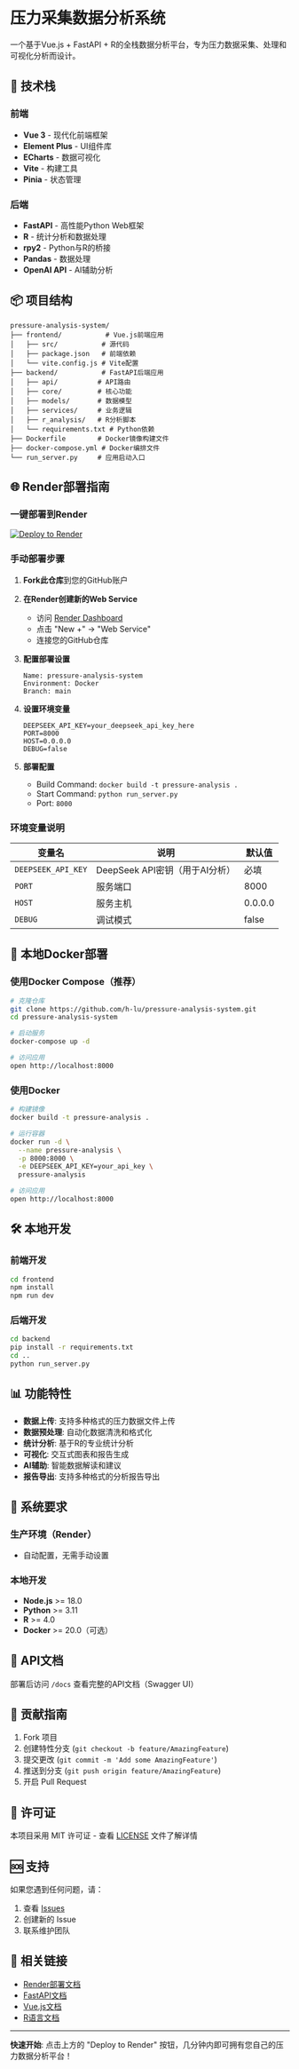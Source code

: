 # 压力采集数据分析系统

一个基于Vue.js + FastAPI + R的全栈数据分析平台，专为压力数据采集、处理和可视化分析而设计。

## 🚀 技术栈

### 前端
- **Vue 3** - 现代化前端框架
- **Element Plus** - UI组件库
- **ECharts** - 数据可视化
- **Vite** - 构建工具
- **Pinia** - 状态管理

### 后端
- **FastAPI** - 高性能Python Web框架
- **R** - 统计分析和数据处理
- **rpy2** - Python与R的桥接
- **Pandas** - 数据处理
- **OpenAI API** - AI辅助分析

## 📦 项目结构

```
pressure-analysis-system/
├── frontend/           # Vue.js前端应用
│   ├── src/           # 源代码
│   ├── package.json   # 前端依赖
│   └── vite.config.js # Vite配置
├── backend/           # FastAPI后端应用
│   ├── api/          # API路由
│   ├── core/         # 核心功能
│   ├── models/       # 数据模型
│   ├── services/     # 业务逻辑
│   ├── r_analysis/   # R分析脚本
│   └── requirements.txt # Python依赖
├── Dockerfile        # Docker镜像构建文件
├── docker-compose.yml # Docker编排文件
└── run_server.py     # 应用启动入口
```

## 🌐 Render部署指南

### 一键部署到Render

[![Deploy to Render](https://render.com/images/deploy-to-render-button.svg)](https://render.com/deploy)

### 手动部署步骤

1. **Fork此仓库**到您的GitHub账户

2. **在Render创建新的Web Service**
   - 访问 [Render Dashboard](https://dashboard.render.com)
   - 点击 "New +" → "Web Service"
   - 连接您的GitHub仓库

3. **配置部署设置**
   ```
   Name: pressure-analysis-system
   Environment: Docker
   Branch: main
   ```

4. **设置环境变量**
   ```
   DEEPSEEK_API_KEY=your_deepseek_api_key_here
   PORT=8000
   HOST=0.0.0.0
   DEBUG=false
   ```

5. **部署配置**
   - Build Command: `docker build -t pressure-analysis .`
   - Start Command: `python run_server.py`
   - Port: `8000`

### 环境变量说明

| 变量名 | 说明 | 默认值 |
|--------|------|--------|
| `DEEPSEEK_API_KEY` | DeepSeek API密钥（用于AI分析） | 必填 |
| `PORT` | 服务端口 | 8000 |
| `HOST` | 服务主机 | 0.0.0.0 |
| `DEBUG` | 调试模式 | false |

## 🐳 本地Docker部署

### 使用Docker Compose（推荐）

```bash
# 克隆仓库
git clone https://github.com/h-lu/pressure-analysis-system.git
cd pressure-analysis-system

# 启动服务
docker-compose up -d

# 访问应用
open http://localhost:8000
```

### 使用Docker

```bash
# 构建镜像
docker build -t pressure-analysis .

# 运行容器
docker run -d \
  --name pressure-analysis \
  -p 8000:8000 \
  -e DEEPSEEK_API_KEY=your_api_key \
  pressure-analysis

# 访问应用
open http://localhost:8000
```

## 🛠️ 本地开发

### 前端开发

```bash
cd frontend
npm install
npm run dev
```

### 后端开发

```bash
cd backend
pip install -r requirements.txt
cd ..
python run_server.py
```

## 📊 功能特性

- **数据上传**: 支持多种格式的压力数据文件上传
- **数据预处理**: 自动化数据清洗和格式化
- **统计分析**: 基于R的专业统计分析
- **可视化**: 交互式图表和报告生成
- **AI辅助**: 智能数据解读和建议
- **报告导出**: 支持多种格式的分析报告导出

## 🔧 系统要求

### 生产环境（Render）
- 自动配置，无需手动设置

### 本地开发
- **Node.js** >= 18.0
- **Python** >= 3.11
- **R** >= 4.0
- **Docker** >= 20.0（可选）

## 📝 API文档

部署后访问 `/docs` 查看完整的API文档（Swagger UI）

## 🤝 贡献指南

1. Fork 项目
2. 创建特性分支 (`git checkout -b feature/AmazingFeature`)
3. 提交更改 (`git commit -m 'Add some AmazingFeature'`)
4. 推送到分支 (`git push origin feature/AmazingFeature`)
5. 开启 Pull Request

## 📄 许可证

本项目采用 MIT 许可证 - 查看 [LICENSE](LICENSE) 文件了解详情

## 🆘 支持

如果您遇到任何问题，请：

1. 查看 [Issues](https://github.com/h-lu/pressure-analysis-system/issues)
2. 创建新的 Issue
3. 联系维护团队

## 🔗 相关链接

- [Render部署文档](https://render.com/docs)
- [FastAPI文档](https://fastapi.tiangolo.com/)
- [Vue.js文档](https://vuejs.org/)
- [R语言文档](https://www.r-project.org/)

---

**快速开始**: 点击上方的 "Deploy to Render" 按钮，几分钟内即可拥有您自己的压力数据分析平台！